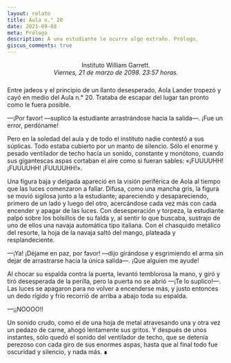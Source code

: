 ```yaml
---
layout: relato
title: Aula n.° 20
date: 2021-09-08
meta: Prólogo
description: A una estudiante le ocurre algo extraño. Prólogo.
giscus_comments: true
---
```


<p style="text-align: center;">Instituto William Garrett.</p>
<p style="margin-top: -1em; margin-bottom: 1.7em; text-align: center;"><em>Viernes, 21 de marzo de 2098. 23:57 horas.</em></p>

<p class="first">Entre jadeos y el principio de un llanto desesperado, Aola Lander tropezó y cayó en medio del Aula n.° 20. Trataba de escapar del lugar tan pronto como le fuera posible.</p>

—¡Por favor! —suplicó la estudiante arrastrándose hacia la salida—. ¡Fue un error, perdóname!

Pero en la soledad del aula y de todo el instituto nadie contestó a sus súplicas. Todo estaba cubierto por un manto de silencio. Sólo el enorme y pesado ventilador de techo hacía un sonido, constante y monótono, cuando sus gigantescas aspas cortaban el aire como si fueran sables: «¡FUUUUHH! ¡FUUUUHH! ¡FUUUUHH!».

Una figura baja y delgada apareció en la visión periférica de Aola al tiempo que las luces comenzaron a fallar. Difusa, como una mancha gris, la figura se movió sigilosa junto a la estudiante; apareciendo y desapareciendo, primero de un lado y luego del otro, acercándose cada vez más con cada encender y apagar de las luces. Con desesperación y torpeza, la estudiante palpó sobre los bolsillos de su falda y, al sentir lo que buscaba, sustrajo de uno de ellos una navaja automática tipo italiana. Con el chasquido metálico del resorte, la hoja de la navaja saltó del mango, plateada y resplandeciente.

—¡Ya! ¡Déjame en paz, por favor! —dijo girándose y esgrimiendo el arma sin dejar de arrastrarse hacia la única salida—. ¡Que alguien me ayude!

Al chocar su espalda contra la puerta, levantó temblorosa la mano, y giró y tiró desesperada de la perilla, pero la puerta no se abrió —¡Te lo suplico!—. Las luces se apagaron para no volver a encenderse más, y justo entonces un dedo rígido y frío recorrió de arriba a abajo toda su espalda.

—¡¡NOOOO!! 

Un sonido crudo, como el de una hoja de metal atravesando una y otra vez un pedazo de carne, ahogó lentamente sus gritos. Y después de unos instantes, sólo quedó el sonido del ventilador de techo, que se detenía perezoso con cada giro de sus enormes aspas, hasta que al final todo fue oscuridad y silencio, y nada más. ∎